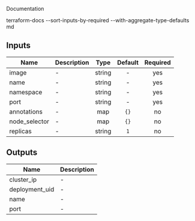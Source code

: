 Documentation

terraform-docs --sort-inputs-by-required --with-aggregate-type-defaults md


## Inputs

| Name | Description | Type | Default | Required |
|------|-------------|:----:|:-----:|:-----:|
| image | - | string | - | yes |
| name | - | string | - | yes |
| namespace | - | string | - | yes |
| port | - | string | - | yes |
| annotations | - | map | `{}` | no |
| node\_selector | - | map | `{}` | no |
| replicas | - | string | `1` | no |

## Outputs

| Name | Description |
|------|-------------|
| cluster\_ip | - |
| deployment\_uid | - |
| name | - |
| port | - |

